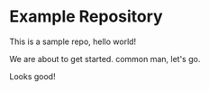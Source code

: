 # Example Repository
This is a sample repo, hello world!

We are about to get started. common man, let's go.

Looks good!